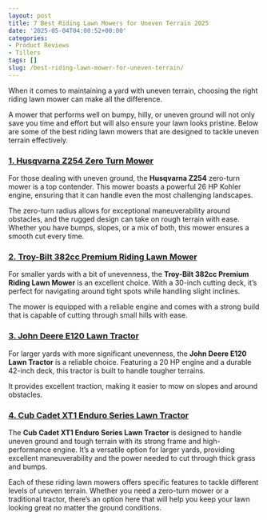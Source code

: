 ```yaml
---
layout: post
title: 7 Best Riding Lawn Mowers for Uneven Terrain 2025
date: '2025-05-04T04:00:52+00:00'
categories:
- Product Reviews
- Tillers
tags: []
slug: /best-riding-lawn-mower-for-uneven-terrain/
---
```


When it comes to maintaining a yard with uneven terrain, choosing the right riding lawn mower can make all the difference.

A mower that performs well on bumpy, hilly, or uneven ground will not only save you time and effort but will also ensure your lawn looks pristine. Below are some of the best riding lawn mowers that are designed to tackle uneven terrain effectively.
### [1. Husqvarna Z254 Zero Turn Mower](https://www.amazon.com/dp/B0DGYPDTBH?&linkCode=ll1&tag=p-policy-20&linkId=3f4c8b31da3aba444fccf3d2ba967ca3&language=en_US&ref_=as_li_ss_tl)
For those dealing with uneven ground, the
**Husqvarna Z254**
zero-turn mower is a top contender. This mower boasts a powerful 26 HP Kohler engine, ensuring that it can handle even the most challenging landscapes.

The zero-turn radius allows for exceptional maneuverability around obstacles, and the rugged design can take on rough terrain with ease. Whether you have bumps, slopes, or a mix of both, this mower ensures a smooth cut every time.
### [2. Troy-Bilt 382cc Premium Riding Lawn Mower](https://www.amazon.com/Troy-Bilt-30-Inch-Neighborhood-Riding-Lawn-Mower/s?k=Troy-Bilt+30-Inch+Neighborhood+Riding+Lawn+Mower&linkCode=ll2&tag=p-policy-20&linkId=319910a3d161a7be93a228c4eb457bed&language=en_US&ref_=as_li_ss_tl)
For smaller yards with a bit of unevenness, the
**Troy-Bilt 382cc Premium Riding Lawn Mower**
is an excellent choice. With a 30-inch cutting deck, it’s perfect for navigating around tight spots while handling slight inclines.

The mower is equipped with a reliable engine and comes with a strong build that is capable of cutting through small hills with ease.
### [3. John Deere E120 Lawn Tractor](https://www.amazon.com/dp/B01IAPSPIC?tag=p-policy-20)
For larger yards with more significant unevenness, the
**John Deere E120 Lawn Tractor**
is a reliable choice. Featuring a 20 HP engine and a durable 42-inch deck, this tractor is built to handle tougher terrains.

It provides excellent traction, making it easier to mow on slopes and around obstacles.
### [4. Cub Cadet XT1 Enduro Series Lawn Tractor](https://www.amazon.com/dp/B07VLRD8L2?tag=p-policy-20)
The
**Cub Cadet XT1 Enduro Series Lawn Tractor**
is designed to handle uneven ground and tough terrain with its strong frame and high-performance engine. It’s a versatile option for larger yards, providing excellent maneuverability and the power needed to cut through thick grass and bumps.

Each of these riding lawn mowers offers specific features to tackle different levels of uneven terrain. Whether you need a zero-turn mower or a traditional tractor, there’s an option here that will help you keep your lawn looking great no matter the ground conditions.
